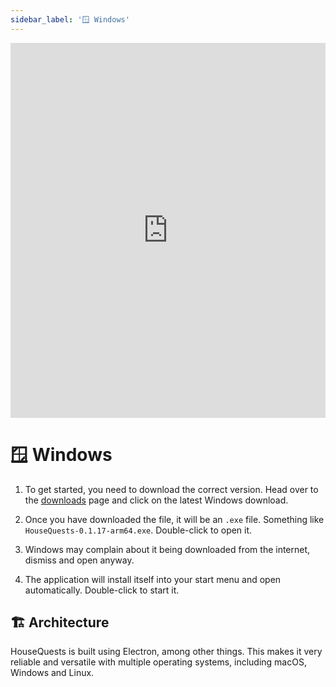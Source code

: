 ```yaml
---
sidebar_label: '🪟 Windows'
---
```


<iframe width="100%" height="600px" src="https://www.youtube.com/embed/ay5hsvY-81s" title="YouTube video player" frameborder="0" allow="accelerometer; autoplay; clipboard-write; encrypted-media; gyroscope; picture-in-picture" allowfullscreen></iframe>

# 🪟 Windows

1. To get started, you need to download the correct version. Head over to the [downloads](/downloads) page and click on the latest Windows download.

2. Once you have downloaded the file, it will be an `.exe` file. Something like `HouseQuests-0.1.17-arm64.exe`. Double-click to open it.

3. Windows may complain about it being downloaded from the internet, dismiss and open anyway.

4. The application will install itself into your start menu and open automatically. Double-click to start it.

## 🏗 Architecture

HouseQuests is built using Electron, among other things. This makes it very reliable and versatile with multiple operating systems, including macOS, Windows and Linux. 